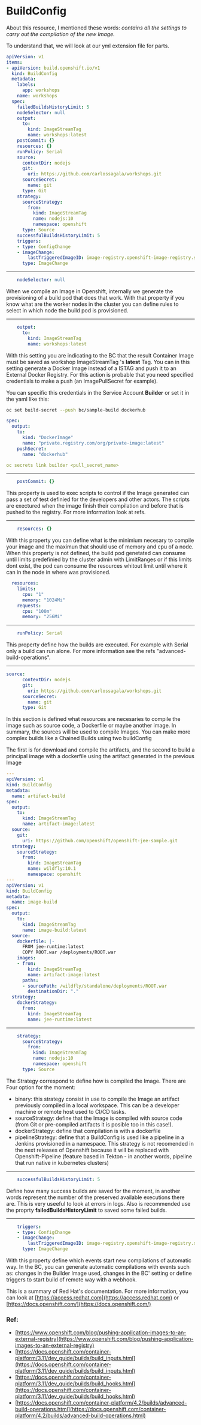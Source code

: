 # BuildConfig

About this resource, I mentioned these words:
<em>contains all the settings to carry out the compilation of the new Image.
</em>

To understand that, we will look at our yml extension file for parts.

```yaml
apiVersion: v1
items:
- apiVersion: build.openshift.io/v1
  kind: BuildConfig
  metadata:
    labels:
      app: workshops
    name: workshops
  spec:
    failedBuildsHistoryLimit: 5
    nodeSelector: null
    output:
      to:
        kind: ImageStreamTag
        name: workshops:latest
    postCommit: {}
    resources: {}
    runPolicy: Serial
    source:
      contextDir: nodejs
      git:
        uri: https://github.com/carlossagala/workshops.git
      sourceSecret:
        name: git
      type: Git
    strategy:
      sourceStrategy:
        from:
          kind: ImageStreamTag
          name: nodejs:10
          namespace: openshift
      type: Source
    successfulBuildsHistoryLimit: 5
    triggers:
    - type: ConfigChange
    - imageChange:
        lastTriggeredImageID: image-registry.openshift-image-registry.svc:5000/openshift/nodejs@sha256:bce9d648821108fb7046b33b6f3f1b49607fd44a242de2a6a0a538f56e353153
      type: ImageChange
```
---

```yaml
    nodeSelector: null
```
When we compile an Image in Openshift, internally we generate the provisioning of a build pod that does that work. With that property if you know what are the worker nodes in the cluster you can define rules to select in which node the build pod is provisioned.

---

```yaml
    output:
      to:
        kind: ImageStreamTag
        name: workshops:latest
```
With this setting you are indicating to the BC that the result Container Image must be saved as workshop ImageStreamTag 's **latest** Tag. You can in this setting generate a Docker Image instead of a ISTAG and push it to an External Docker Registry. For this action is probable that you need specified credentials to make a push (an ImagePullSecret for example).

You can specific this credentials in the Service Account **Builder** or set it in the yaml like this:

```bash
oc set build-secret --push bc/sample-build dockerhub
```

```yaml
spec:
  output:
    to:
      kind: "DockerImage"
      name: "private.registry.com/org/private-image:latest"
    pushSecret:
      name: "dockerhub"
```
```yaml
oc secrets link builder <pull_secret_name>
```

---

```yaml
    postCommit: {}
```
This property is used to exec scripts to control if the Image generated can pass a set of test definied for the developers and other actors. The scripts are exectured when the image finish their compilation and before that is pushed to the registry. For more information look at refs.

---

```yaml
    resources: {}
```
With this property you can define what is the minimium necesary to compile your image and the maximun that should use of memory and cpu of a node. When this property is not defined, the build pod genetated can consume until limits predefinied by the cluster admin with LimitRanges or if this limits dont exist, the pod can consume the resources whitout limit until where it can in the node in where was provisioned.

```yaml
  resources:
    limits:
      cpu: "1" 
      memory: "1024Mi"
    requests:
      cpu: "100m"
      memory: "256Mi"
```
---

```yaml
    runPolicy: Serial
```

This property define how the builds are executed. For example with Serial only a build can run alone. For more information see the refs "advanced-build-operations".

---
```yaml
source:
      contextDir: nodejs
      git:
        uri: https://github.com/carlossagala/workshops.git
      sourceSecret:
        name: git
      type: Git
```
In this section is defined what resources are necesaries to compile the image such as source code, a Dockerfile or maybe another image. 
In summary, the sources will be used to compile Images. You can make more complex builds like a Chained Builds using two buildConfig

The first is for download and compile the artifacts, and the second to build a principal image with a dockerfile using the artifact generated in the previous Image

```yaml
---
apiVersion: v1
kind: BuildConfig
metadata:
  name: artifact-build
spec:
  output:
    to:
      kind: ImageStreamTag
      name: artifact-image:latest
  source:
    git:
      uri: https://github.com/openshift/openshift-jee-sample.git
  strategy:
    sourceStrategy:
      from:
        kind: ImageStreamTag
        name: wildfly:10.1
        namespace: openshift
---
apiVersion: v1
kind: BuildConfig
metadata:
  name: image-build
spec:
  output:
    to:
      kind: ImageStreamTag
      name: image-build:latest
  source:
    dockerfile: |-
      FROM jee-runtime:latest
      COPY ROOT.war /deployments/ROOT.war
    images:
    - from: 
        kind: ImageStreamTag
        name: artifact-image:latest
      paths: 
      - sourcePath: /wildfly/standalone/deployments/ROOT.war
        destinationDir: "."
  strategy:
    dockerStrategy:
      from: 
        kind: ImageStreamTag
        name: jee-runtime:latest
```

---

```yaml
    strategy:
      sourceStrategy:
        from:
          kind: ImageStreamTag
          name: nodejs:10
          namespace: openshift
      type: Source
```

The Strategy correspond to define how is compiled the Image. There are Four option for the moment:

- binary: this strategy consist in use to compile the Image an artifact previously compiled in a local workspace. This can be a developer machine or remote host used to CI/CD tasks. 
- sourceStrategy: define that the Image is compiled with source code (from Git or pre-compiled artifacts it is posible too in this case!).
- dockerStrategy: define that compilation is with a dockerfile
- pipelineStrategy: define that a BuildConfig is used like a pipeline in a Jenkins provisioned in a namespace. This strategy is not recomended in the next releases of Openshift because it will be replaced with Openshift-Pipeline (feature based in Tekton - in another words, pipeline that run native in kubernetes clusters)

---
```yaml
    successfulBuildsHistoryLimit: 5
```

Define how many success builds are saved for the moment, in another words represent the number of the preserved available executions there are.
This is very useeful to look at errors in logs. 
Also is recommended use the proprty **failedBuildsHistoryLimit** to saved some failed builds.


---
```yaml
    triggers:
    - type: ConfigChange
    - imageChange:
        lastTriggeredImageID: image-registry.openshift-image-registry.svc:5000/openshift/nodejs@sha256:bce9d648821108fb7046b33b6f3f1b49607fd44a242de2a6a0a538f56e353153
      type: ImageChange
```
With this property define which events start new compilations of automatic way. In the BC, you can generate automatic compilations with events such as: changes in the Builder Image used, changes in the BC' setting or define triggers to start build of remote way with a webhook. 


This is a summary of Red Hat's documentation. For more information, you can look at [https://access.redhat.com](https://access.redhat.com) or  
[https://docs.openshift.com/](https://docs.openshift.com/)


### Ref:

- [https://www.openshift.com/blog/pushing-application-images-to-an-external-registry](https://www.openshift.com/blog/pushing-application-images-to-an-external-registry)
- [https://docs.openshift.com/container-platform/3.11/dev_guide/builds/build_inputs.html](https://docs.openshift.com/container-platform/3.11/dev_guide/builds/build_inputs.html)
- [https://docs.openshift.com/container-platform/3.11/dev_guide/builds/build_hooks.html](https://docs.openshift.com/container-platform/3.11/dev_guide/builds/build_hooks.html)
- [https://docs.openshift.com/container-platform/4.2/builds/advanced-build-operations.html](https://docs.openshift.com/container-platform/4.2/builds/advanced-build-operations.html)
